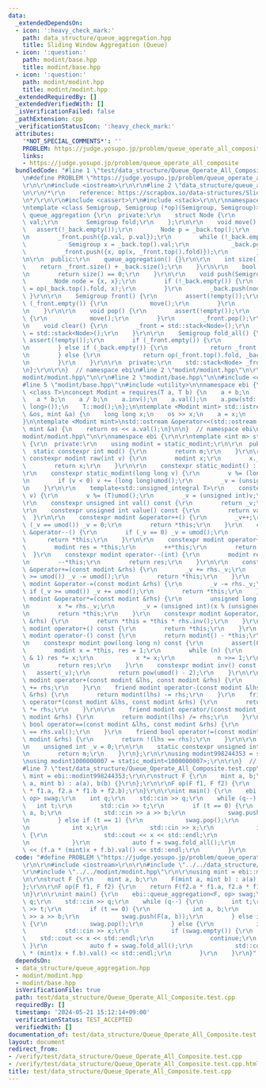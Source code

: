 ```yaml
---
data:
  _extendedDependsOn:
  - icon: ':heavy_check_mark:'
    path: data_structure/queue_aggregation.hpp
    title: Sliding Window Aggregation (Queue)
  - icon: ':question:'
    path: modint/base.hpp
    title: modint/base.hpp
  - icon: ':question:'
    path: modint/modint.hpp
    title: modint/modint.hpp
  _extendedRequiredBy: []
  _extendedVerifiedWith: []
  _isVerificationFailed: false
  _pathExtension: cpp
  _verificationStatusIcon: ':heavy_check_mark:'
  attributes:
    '*NOT_SPECIAL_COMMENTS*': ''
    PROBLEM: https://judge.yosupo.jp/problem/queue_operate_all_composite
    links:
    - https://judge.yosupo.jp/problem/queue_operate_all_composite
  bundledCode: "#line 1 \"test/data_structure/Queue_Operate_All_Composite.test.cpp\"\
    \n#define PROBLEM \"https://judge.yosupo.jp/problem/queue_operate_all_composite\"\
    \r\n\r\n#include <iostream>\r\n\r\n#line 2 \"data_structure/queue_aggregation.hpp\"\
    \n\r\n/*\r\n    reference: https://scrapbox.io/data-structures/Sliding_Window_Aggregation\r\
    \n*/\r\n\r\n#include <cassert>\r\n#include <stack>\r\n\r\nnamespace ebi {\r\n\r\
    \ntemplate <class Semigroup, Semigroup (*op)(Semigroup, Semigroup)>\r\nstruct\
    \ queue_aggregation {\r\n  private:\r\n    struct Node {\r\n        Semigroup\
    \ val;\r\n        Semigroup fold;\r\n    };\r\n\r\n    void move() {\r\n     \
    \   assert(!_back.empty());\r\n        Node p = _back.top();\r\n        _back.pop();\r\
    \n        _front.push({p.val, p.val});\r\n        while (!_back.empty()) {\r\n\
    \            Semigroup x = _back.top().val;\r\n            _back.pop();\r\n  \
    \          _front.push({x, op(x, _front.top().fold)});\r\n        }\r\n    }\r\
    \n\r\n  public:\r\n    queue_aggregation() {}\r\n\r\n    int size() {\r\n    \
    \    return _front.size() + _back.size();\r\n    }\r\n\r\n    bool empty() {\r\
    \n        return size() == 0;\r\n    }\r\n\r\n    void push(Semigroup x) {\r\n\
    \        Node node = {x, x};\r\n        if (!_back.empty()) {\r\n            node.fold\
    \ = op(_back.top().fold, x);\r\n        }\r\n        _back.push(node);\r\n   \
    \ }\r\n\r\n    Semigroup front() {\r\n        assert(!empty());\r\n        if\
    \ (_front.empty()) {\r\n            move();\r\n        }\r\n        return _front.top().val;\r\
    \n    }\r\n\r\n    void pop() {\r\n        assert(!empty());\r\n        if (_front.empty())\
    \ {\r\n            move();\r\n        }\r\n        _front.pop();\r\n    }\r\n\r\
    \n    void clear() {\r\n        _front = std::stack<Node>();\r\n        _back\
    \ = std::stack<Node>();\r\n    }\r\n\r\n    Semigroup fold_all() {\r\n       \
    \ assert(!empty());\r\n        if (_front.empty()) {\r\n            return _back.top().fold;\r\
    \n        } else if (_back.empty()) {\r\n            return _front.top().fold;\r\
    \n        } else {\r\n            return op(_front.top().fold, _back.top().fold);\r\
    \n        }\r\n    }\r\n\r\n  private:\r\n    std::stack<Node> _front, _back;\r\
    \n};\r\n\r\n}  // namespace ebi\n#line 2 \"modint/modint.hpp\"\n\r\n#line 5 \"\
    modint/modint.hpp\"\n\r\n#line 2 \"modint/base.hpp\"\n\n#include <concepts>\n\
    #line 5 \"modint/base.hpp\"\n#include <utility>\n\nnamespace ebi {\n\ntemplate\
    \ <class T>\nconcept Modint = requires(T a, T b) {\n    a + b;\n    a - b;\n \
    \   a * b;\n    a / b;\n    a.inv();\n    a.val();\n    a.pow(std::declval<long\
    \ long>());\n    T::mod();\n};\n\ntemplate <Modint mint> std::istream &operator>>(std::istream\
    \ &os, mint &a) {\n    long long x;\n    os >> x;\n    a = x;\n    return os;\n\
    }\n\ntemplate <Modint mint>\nstd::ostream &operator<<(std::ostream &os, const\
    \ mint &a) {\n    return os << a.val();\n}\n\n}  // namespace ebi\n#line 7 \"\
    modint/modint.hpp\"\n\r\nnamespace ebi {\r\n\r\ntemplate <int m> struct static_modint\
    \ {\r\n  private:\r\n    using modint = static_modint;\r\n\r\n  public:\r\n  \
    \  static constexpr int mod() {\r\n        return m;\r\n    }\r\n\r\n    static\
    \ constexpr modint raw(int v) {\r\n        modint x;\r\n        x._v = v;\r\n\
    \        return x;\r\n    }\r\n\r\n    constexpr static_modint() : _v(0) {}\r\n\
    \r\n    constexpr static_modint(long long v) {\r\n        v %= (long long)umod();\r\
    \n        if (v < 0) v += (long long)umod();\r\n        _v = (unsigned int)v;\r\
    \n    }\r\n\r\n    template<std::unsigned_integral T>\r\n    constexpr static_modint(T\
    \ v) {\r\n        v %= (T)umod();\r\n        _v = (unsigned int)v;\r\n    }\r\n\
    \r\n    constexpr unsigned int val() const {\r\n        return _v;\r\n    }\r\n\
    \r\n    constexpr unsigned int value() const {\r\n        return val();\r\n  \
    \  }\r\n\r\n    constexpr modint &operator++() {\r\n        _v++;\r\n        if\
    \ (_v == umod()) _v = 0;\r\n        return *this;\r\n    }\r\n    constexpr modint\
    \ &operator--() {\r\n        if (_v == 0) _v = umod();\r\n        _v--;\r\n  \
    \      return *this;\r\n    }\r\n\r\n    constexpr modint operator++(int) {\r\n\
    \        modint res = *this;\r\n        ++*this;\r\n        return res;\r\n  \
    \  }\r\n    constexpr modint operator--(int) {\r\n        modint res = *this;\r\
    \n        --*this;\r\n        return res;\r\n    }\r\n\r\n    constexpr modint\
    \ &operator+=(const modint &rhs) {\r\n        _v += rhs._v;\r\n        if (_v\
    \ >= umod()) _v -= umod();\r\n        return *this;\r\n    }\r\n    constexpr\
    \ modint &operator-=(const modint &rhs) {\r\n        _v -= rhs._v;\r\n       \
    \ if (_v >= umod()) _v += umod();\r\n        return *this;\r\n    }\r\n    constexpr\
    \ modint &operator*=(const modint &rhs) {\r\n        unsigned long long x = _v;\r\
    \n        x *= rhs._v;\r\n        _v = (unsigned int)(x % (unsigned long long)umod());\r\
    \n        return *this;\r\n    }\r\n    constexpr modint &operator/=(const modint\
    \ &rhs) {\r\n        return *this = *this * rhs.inv();\r\n    }\r\n\r\n    constexpr\
    \ modint operator+() const {\r\n        return *this;\r\n    }\r\n    constexpr\
    \ modint operator-() const {\r\n        return modint() - *this;\r\n    }\r\n\r\
    \n    constexpr modint pow(long long n) const {\r\n        assert(0 <= n);\r\n\
    \        modint x = *this, res = 1;\r\n        while (n) {\r\n            if (n\
    \ & 1) res *= x;\r\n            x *= x;\r\n            n >>= 1;\r\n        }\r\
    \n        return res;\r\n    }\r\n    constexpr modint inv() const {\r\n     \
    \   assert(_v);\r\n        return pow(umod() - 2);\r\n    }\r\n\r\n    friend\
    \ modint operator+(const modint &lhs, const modint &rhs) {\r\n        return modint(lhs)\
    \ += rhs;\r\n    }\r\n    friend modint operator-(const modint &lhs, const modint\
    \ &rhs) {\r\n        return modint(lhs) -= rhs;\r\n    }\r\n    friend modint\
    \ operator*(const modint &lhs, const modint &rhs) {\r\n        return modint(lhs)\
    \ *= rhs;\r\n    }\r\n\r\n    friend modint operator/(const modint &lhs, const\
    \ modint &rhs) {\r\n        return modint(lhs) /= rhs;\r\n    }\r\n    friend\
    \ bool operator==(const modint &lhs, const modint &rhs) {\r\n        return lhs.val()\
    \ == rhs.val();\r\n    }\r\n    friend bool operator!=(const modint &lhs, const\
    \ modint &rhs) {\r\n        return !(lhs == rhs);\r\n    }\r\n\r\n  private:\r\
    \n    unsigned int _v = 0;\r\n\r\n    static constexpr unsigned int umod() {\r\
    \n        return m;\r\n    }\r\n};\r\n\r\nusing modint998244353 = static_modint<998244353>;\r\
    \nusing modint1000000007 = static_modint<1000000007>;\r\n\r\n}  // namespace ebi\n\
    #line 7 \"test/data_structure/Queue_Operate_All_Composite.test.cpp\"\n\r\nusing\
    \ mint = ebi::modint998244353;\r\n\r\nstruct F {\r\n    mint a, b;\r\n    F(mint\
    \ a, mint b) : a(a), b(b) {}\r\n};\r\n\r\nF op(F f1, F f2) {\r\n    return F(f2.a\
    \ * f1.a, f2.a * f1.b + f2.b);\r\n}\r\n\r\nint main() {\r\n    ebi::queue_aggregation<F,\
    \ op> swag;\r\n    int q;\r\n    std::cin >> q;\r\n    while (q--) {\r\n     \
    \   int t;\r\n        std::cin >> t;\r\n        if (t == 0) {\r\n            int\
    \ a, b;\r\n            std::cin >> a >> b;\r\n            swag.push(F(a, b));\r\
    \n        } else if (t == 1) {\r\n            swag.pop();\r\n        } else {\r\
    \n            int x;\r\n            std::cin >> x;\r\n            if (swag.empty())\
    \ {\r\n                std::cout << x << std::endl;\r\n                continue;\r\
    \n            }\r\n            auto f = swag.fold_all();\r\n            std::cout\
    \ << (f.a * (mint)x + f.b).val() << std::endl;\r\n        }\r\n    }\r\n}\n"
  code: "#define PROBLEM \"https://judge.yosupo.jp/problem/queue_operate_all_composite\"\
    \r\n\r\n#include <iostream>\r\n\r\n#include \"../../data_structure/queue_aggregation.hpp\"\
    \r\n#include \"../../modint/modint.hpp\"\r\n\r\nusing mint = ebi::modint998244353;\r\
    \n\r\nstruct F {\r\n    mint a, b;\r\n    F(mint a, mint b) : a(a), b(b) {}\r\n\
    };\r\n\r\nF op(F f1, F f2) {\r\n    return F(f2.a * f1.a, f2.a * f1.b + f2.b);\r\
    \n}\r\n\r\nint main() {\r\n    ebi::queue_aggregation<F, op> swag;\r\n    int\
    \ q;\r\n    std::cin >> q;\r\n    while (q--) {\r\n        int t;\r\n        std::cin\
    \ >> t;\r\n        if (t == 0) {\r\n            int a, b;\r\n            std::cin\
    \ >> a >> b;\r\n            swag.push(F(a, b));\r\n        } else if (t == 1)\
    \ {\r\n            swag.pop();\r\n        } else {\r\n            int x;\r\n \
    \           std::cin >> x;\r\n            if (swag.empty()) {\r\n            \
    \    std::cout << x << std::endl;\r\n                continue;\r\n           \
    \ }\r\n            auto f = swag.fold_all();\r\n            std::cout << (f.a\
    \ * (mint)x + f.b).val() << std::endl;\r\n        }\r\n    }\r\n}"
  dependsOn:
  - data_structure/queue_aggregation.hpp
  - modint/modint.hpp
  - modint/base.hpp
  isVerificationFile: true
  path: test/data_structure/Queue_Operate_All_Composite.test.cpp
  requiredBy: []
  timestamp: '2024-05-21 15:12:14+09:00'
  verificationStatus: TEST_ACCEPTED
  verifiedWith: []
documentation_of: test/data_structure/Queue_Operate_All_Composite.test.cpp
layout: document
redirect_from:
- /verify/test/data_structure/Queue_Operate_All_Composite.test.cpp
- /verify/test/data_structure/Queue_Operate_All_Composite.test.cpp.html
title: test/data_structure/Queue_Operate_All_Composite.test.cpp
---
```

